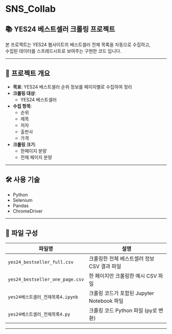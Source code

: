# SNS_Collab

## 📚 YES24 베스트셀러 크롤링 프로젝트

본 프로젝트는 YES24 웹사이트의 베스트셀러 전체 목록을 자동으로 수집하고,  
수집된 데이터를 스프레드시트로 보여주는 구현한 코드 입니다.

---

## 📌 프로젝트 개요

- **목표**: YES24 베스트셀러 순위 정보를 페이지별로 수집하여 정리
- **크롤링 대상**:
    - YES24 베스트셀러
- **수집 항목**:
    - 순위
    - 제목
    - 저자
    - 출판사
    - 가격
- **크롤링 크기**:
    - 한페이지 분량
    - 전체 페이지 분량

---

## 🛠️ 사용 기술

- Python
- Selenium
- Pandas
- ChromeDriver

---

## 📁 파일 구성

| 파일명                              | 설명                                         |
| ------------------------------------ | -------------------------------------------- |
| `yes24_bestseller_full.csv`          | 크롤링한 전체 베스트셀러 정보 CSV 결과 파일  |
| `yes24_bestseller_one_page.csv`      | 한 페이지만 크롤링한 예시 CSV 파일           |
| `yes24베스트셀러_전체목록4.ipynb`    | 크롤링 코드가 포함된 Jupyter Notebook 파일   |
| `yes24베스트셀러_전체목록4.py`       | 크롤링 코드 Python 파일    (py로 변환)       |

---


